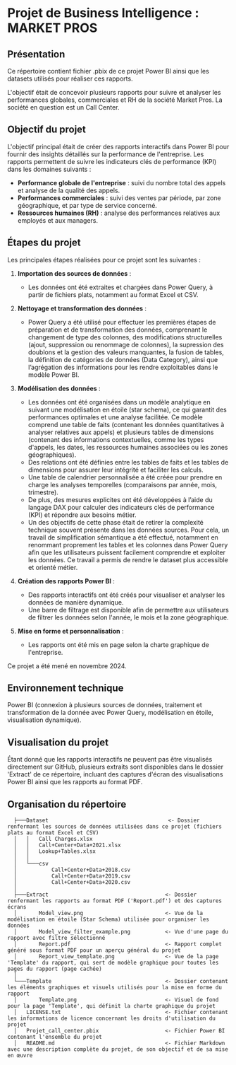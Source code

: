 # Projet de Business Intelligence : MARKET PROS


## Présentation

Ce répertoire contient fichier .pbix de ce projet Power BI ainsi que les datasets utilisés pour réaliser ces rapports.

L'objectif était de concevoir plusieurs rapports pour suivre et analyser les performances globales, commerciales et RH de la société Market Pros. La société en question est un Call Center.




## Objectif du projet 

L'objectif principal était de créer des rapports interactifs dans Power BI pour fournir des insights détaillés sur la performance de l'entreprise. Les rapports permettent de suivre les indicateurs clés de performance (KPI) dans les domaines suivants :

- **Performance globale de l'entreprise** : suivi du nombre total des appels et analyse de la qualité des appels.
- **Performances commerciales** :  suivi des ventes par période, par zone géographique, et par type de service concerné.
- **Ressources humaines (RH)** : analyse des performances relatives aux employés et aux managers.




## Étapes du projet

Les principales étapes réalisées pour ce projet sont les suivantes :

1. **Importation des sources de données** : 
   - Les données ont été extraites et chargées dans Power Query, à partir de fichiers plats, notamment au format Excel et CSV. 

2. **Nettoyage et transformation des données** : 
   - Power Query a été utilisé pour effectuer les premières étapes de préparation et de transformation des données, comprenant le changement de type des colonnes, des modifications structurelles (ajout, suppression ou renommage de colonnes), la supression des doublons et la gestion des valeurs manquantes, la fusion de tables, la définition de catégories de données (Data Category), ainsi que l’agrégation des informations pour les rendre exploitables dans le modèle Power BI.

3. **Modélisation des données** : 
   - Les données ont été organisées dans un modèle analytique en suivant une modélisation en étoile (star schema), ce qui garantit des performances optimales et une analyse facilitée. Ce modèle comprend une table de faits (contenant les données quantitatives à analyser relatives aux appels) et plusieurs tables de dimensions (contenant des informations contextuelles, comme les types d'appels, les dates, les ressources humaines associées ou les zones géographiques).
   - Des relations ont été définies entre les tables de faits et les tables de dimensions pour assurer leur intégrité et faciliter les calculs.
   - Une table de calendrier personnalisée a été créée pour prendre en charge les analyses temporelles (comparaisons par année, mois, trimestre).
   - De plus, des mesures explicites ont été développées à l’aide du langage DAX pour calculer des indicateurs clés de performance (KPI) et répondre aux besoins métier.
   - Un des objectifs de cette phase était de retirer la complexité technique souvent présente dans les données sources. Pour cela, un travail de simplification sémantique a été effectué, notamment en renommant proprement les tables et les colonnes dans Power Query afin que les utilisateurs puissent facilement comprendre et exploiter les données. Ce travail a permis de rendre le dataset plus accessible et orienté métier.

4. **Création des rapports Power BI** : 
   - Des rapports interactifs ont été créés pour visualiser et analyser les données de manière dynamique. 
   - Une barre de filtrage est disponible afin de permettre aux utilisateurs de filtrer les données selon l'année, le mois et la zone géographique.

5. **Mise en forme et personnalisation** :
   - Les rapports ont été mis en page selon la charte graphique de l'entreprise.


Ce projet a été mené en novembre 2024.



## Environnement technique

Power BI (connexion à plusieurs sources de données, traitement et transformation de la donnée avec Power Query, modélisation en étoile, visualisation dynamique).




## Visualisation du projet

Étant donné que les rapports interactifs ne peuvent pas être visualisés directement sur GitHub, plusieurs extraits sont disponibles dans le dossier 'Extract' de ce répertoire, incluant des captures d'écran des visualisations Power BI ainsi que les rapports au format PDF.




## Organisation du répertoire

      ├───Dataset                                      <- Dossier renfermant les sources de données utilisées dans ce projet (fichiers plats au format Excel et CSV)
      │   │   Call Charges.xlsx
      │   │   Call+Center+Data+2021.xlsx
      │   │   Lookup+Tables.xlsx
      │   │
      │   └───csv
      │           Call+Center+Data+2018.csv
      │           Call+Center+Data+2019.csv
      │           Call+Center+Data+2020.csv
      │
      ├───Extract                                     <- Dossier renfermant les rapports au format PDF ('Report.pdf') et des captures écrans
      │       Model_view.png                          <- Vue de la modélisation en étoile (Star Schema) utilisée pour organiser les données
      │       Model_view_filter_example.png           <- Vue d'une page du rapport avec filtre sélectionné
      │       Report.pdf                              <- Rapport complet généré sous format PDF pour un aperçu général du projet
      │       Report_view_template.png                <- Vue de la page 'Template' du rapport, qui sert de modèle graphique pour toutes les pages du rapport (page cachée)
      │
      └───Template                                    <- Dossier contenant les éléments graphiques et visuels utilisés pour la mise en forme du rapport
      │       Template.png                            <- Visuel de fond pour la page 'Template', qui définit la charte graphique du projet
      │   LICENSE.txt                                 <- Fichier contenant les informations de licence concernant les droits d'utilisation du projet
      │   Projet_call_center.pbix                     <- Fichier Power BI contenant l'ensemble du projet 
      │   README.md                                   <- Fichier Markdown avec une description complète du projet, de son objectif et de sa mise en œuvre

